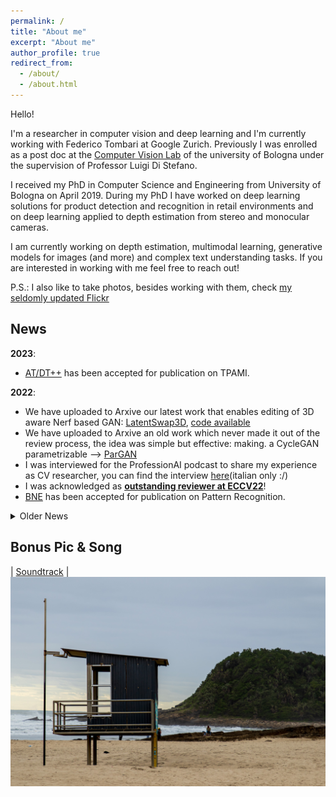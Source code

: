 ```yaml
---
permalink: /
title: "About me"
excerpt: "About me"
author_profile: true
redirect_from: 
  - /about/
  - /about.html
---
```


Hello!

I'm a researcher in computer vision and deep learning and I'm currently working with Federico Tombari at Google Zurich. 
Previously I was enrolled as a post doc at the [Computer Vision Lab](https://www.vision.deis.unibo.it/) of the university of Bologna under the supervision of Professor Luigi Di Stefano.

I received my PhD in Computer Science and Engineering from University of Bologna on April 2019. 
During my PhD I have worked on deep learning solutions for product detection and recognition in retail environments and on deep learning applied to depth estimation from stereo and monocular cameras.

I am currently working on depth estimation, multimodal learning, generative models for images (and more) and complex text understanding tasks. 
If you are interested in working with me feel free to reach out!

P.S.: I also like to take photos, besides working with them, check [my seldomly updated Flickr](https://www.flickr.com/photos/196993770@N03/)

## News
__2023__:
  * [AT/DT++](publication/ATDT2) has been accepted for publication on TPAMI.

__2022__:
  * We have uploaded to Arxive our latest work that enables editing of 3D aware Nerf based GAN: [LatentSwap3D](publication/LS3D), [code available](https://enisimsar.github.io/latentswap3d/)
  * We have uploaded to Arxive an old work which never made it out of the review process, the idea was simple but effective: making. a CycleGAN parametrizable --> [ParGAN](publication/ParGAN)
  * I was interviewed for the ProfessionAI podcast to share my experience as CV researcher, you can find the interview [here](https://www.youtube.com/watch?v=GfEJxyedtJQ)(italian only :/)
  * I was acknowledged as [**outstanding reviewer at ECCV22**](https://eccv2022.ecva.net/program/outstanding-reviewers/)!
  * [BNE](publication/BNE) has been accepted for publication on Pattern Recognition.

<details>
<summary>Older News</summary>

<b>2021:</b>

<ul>
<li> We uploaded to arxiv our latest work <a href="publication/LegoFormer">LegoFormer: Transformers for Block-by-Block Multi-view 3D Reconstruction]( together with an open source implementation for it.</li> 
<li> I was acknowledged as <a href="http://cvpr2021.thecvf.com/node/184">Outstanding Reviewer at CVPR2021</a>, thank you to all the organizers!</li>
<li> Our <a href="publication/BNE">Batch Normalization Embeddings for Deep Domain Generalization</a> will be presented during CVPR21 at the <a href="https://l2id.github.io/index.html#people">L2ID workshop</a> </li>
<li> The <a href="publication/realTimeII">extended version</a> of our CVPR 2019 oral paper has been accepted to TPAMI!</li>
<li> We uploaded to arxiv our latest work <a href="publication/NVS">Unsupervised Novel View Synthesis from a Single Image</a>.</li>
</ul>

<b>2020:</b>

<ul>
<li> We uploaded to arxiv our latest work <a href="publication/BNE">Batch Normalization Embeddings for Deep Domain Generalization</a>.</li>
<li> I was acknowledged as Outstanding Reviewer at ACCV2020, thank you to all the organizers! </li>
<li> Our paper <a href="publication/DivideEtImpera">A Divide et Impera Approach for 3D Shape Reconstruction from Multiple Views</a> has been accepted as oral to 3DV 2020! Here we show how to use deep learning and traditional multi-view geometry wisdom to solve multi view reconstruction in an end to end way. </li>
<li> I was awarded as Outstanding Reviewer at ECCV2020, thank you to all the organizers!</li>
<li> Come meet me on the 26th of August at the Virtual Google Booth at ECCV2020 to chat about what is it like to work and do research in Google. From 6:30 to 8:30 pm CEST.</li>
<li> We just submitted to TPAMI an extended version of our CVPR2019 work on online self-supervision for stereo depth estimation. You can find more details on our newer work <a href="publication/realTimeII">Continual Online Adaptation for Deep Stereo</a>. The online code will be updated soon, stay tuned. </li>
</ul>

<b>2019:</b>

<ul>
<li> Our paper <a href="publication/AdaptationJournal">Unsupervised Domain Adaptation for Depth Prediction from Images</a> has been accepted for publication on the RGBD special issue of TPAMI. We will release the code soon!</li>
<li> Our paper <a href="publication/ARS">Semi-Automatic Labeling for Deep Learning in Robotics</a> has been accepted for publication in the IEEE Transactions on Automation Science and Engineering journal.</li>
<li> Our paper <a href="publication/ATDT">Learning Across Tasks and Domains</a> got accepted at ICCV 2019 for a poster presentation! I wish to thank <a href="https://www.unibo.it/sitoweb/pierluigi.zama">Pierluigi</a> for the wonderful work. Stay tuned for the code release.</li>
<li> After 3.5 wonderful years at the Computer Vision Lab of Bologna it's time to move on, from July I will start a collaboration with the computer vision team of Federico Tombari at Google Zurich! So long Bologna, and thank you for all the fish!</li>
<li> My Phd thesis is finally online and provided with open access by UniBO <a href="http://amsdottorato.unibo.it/8970/">link</a>.</li>
<li> I will be at CVPR 2019 to present our two works on stereo depth estimation: <a href="publication/realTime">Real-time self-adaptive deep Stereo (Oral+Poster+Demo)</a> and <a href="publication/2019-L2A">Learning To Adapt for Stereo (Poster)</a>. See you there!</li>
<li> Me, <a href="https://vision.disi.unibo.it/~mpoggi/">Matteo Poggi</a> and Oscar Rahnama will be on the 22nd of May at BMVA meeting on High-Performance Computing for Computer Vision to present our recent works on efficient depth estimation. See you there!</li>
<li> We have just released our last work where we show how it is possible to transform deep representation across domains and tasks. I believe it is a really exciting and under developed research field, check it out! <a href="publication/ATDT">Learning Across Tasks and Domains</a></li>
<li> Our last work on Grocery Product Recognition has been published on CVIU, check it out: <a href="publication/DIHE">Domain invariant hierarchical embedding for grocery products recognition</a>.</li>
<li> Our paper on designing an efficient stereo systems for FPGA has been published on IEEE Transactions on Circuits and Systems II: Express Briefs, check it out: <a href="publication/FPGA">Real-Time Highly Accurate Dense Depth on a Power Budget using an FPGA-CPU Hybrid SoC</a>.</li>
<li> I have successfully defended my Ph.D. Thesis titled "Computer Vision and Deep Learning for Retail Store Management", thank to Centro Studi for financing my Ph.D and to all my colleagues and friends for helping me during the last three years! </li>
</ul>
</details>


## Bonus Pic & Song 
| [Soundtrack](https://www.youtube.com/watch?v=8eGtcauqFBk) |
![South_African_Beach](../images/beach.jpg)


